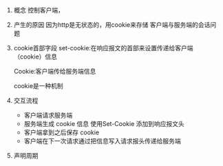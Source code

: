 1. 概念
   控制客户端，

2. 产生的原因
   因为http是无状态的，用cookie来存储 客户端与服务端的会话问题

3. cookie首部字段
   set-cookie:在响应报文的首部来设置传递给客户端（cookie）信息
   <!-- set-cookie:name=xxx; Httponly -->
   Cookie:客户端传给服务端信息

   cookie是一种机制

4. 交互流程
   - 客户端请求服务端
   - 服务端生成 cookie 信息 使用Set-Cookie 添加到响应报文头
   - 客户端拿到之后保存 cookie
   - 客户端在下一次请求通过把信息写入请求报头传递给服务端
5. 声明周期

